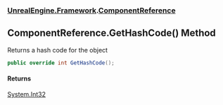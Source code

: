 ### [UnrealEngine.Framework](UnrealEngine_Framework.md 'UnrealEngine.Framework').[ComponentReference](ComponentReference.md 'UnrealEngine.Framework.ComponentReference')
## ComponentReference.GetHashCode() Method
Returns a hash code for the object  
```csharp
public override int GetHashCode();
```
#### Returns
[System.Int32](https://docs.microsoft.com/en-us/dotnet/api/System.Int32 'System.Int32')  
